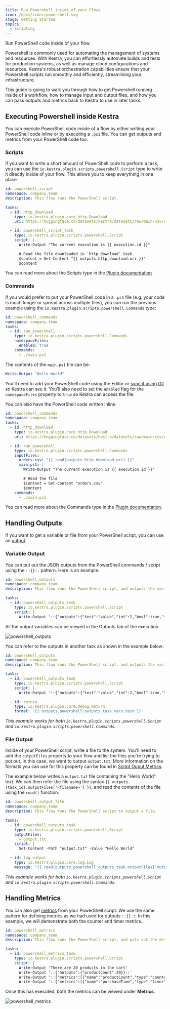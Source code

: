 ```yaml
---
title: Run Powershell inside of your Flows
icon: /docs/icons/powershell.svg
stage: Getting Started
topics:
  - Scripting
---
```


Run PowerShell code inside of your flow.

Powershell is commonly used for automating the management of systems and resources. With Kestra, you can effortlessly automate builds and tests for production systems, as well as manage cloud configurations and resources. Kestra's robust orchestration capabilities ensure that your Powershell scripts run smoothly and efficiently, streamlining your infrastructure.

This guide is going to walk you through how to get Powershell running inside of a workflow, how to manage input and output files, and how you can pass outputs and metrics back to Kestra to use in later tasks.

## Executing Powershell inside Kestra

You can execute PowerShell code inside of a flow by either writing your PowerShell code inline or by executing a `.ps1` file. You can get outputs and metrics from your PowerShell code too.

### Scripts

If you want to write a short amount of PowerShell code to perform a task, you can use the `io.kestra.plugin.scripts.powershell.Script` type to write it directly inside of your flow. This allows you to keep everything in one place.

```yaml
id: powershell_script
namespace: company.team
description: This flow runs the PowerShell script.

tasks:
  - id: http_download
    type: io.kestra.plugin.core.http.Download
    uri: https://huggingface.co/datasets/kestra/datasets/raw/main/csv/orders.csv

  - id: powershell_script_task
    type: io.kestra.plugin.scripts.powershell.Script
    script: |
      Write-Output "The current execution is {{ execution.id }}"

      # Read the file downloaded in `http_download` task
      $content = Get-Content "{{ outputs.http_download.uri }}"
      $content
```

You can read more about the Scripts type in the [Plugin documentation](/plugins/plugin-script-powershell/io.kestra.plugin.scripts.powershell.script)

### Commands

If you would prefer to put your PowerShell code in a `.ps1` file (e.g. your code is much longer or spread across multiple files), you can run the previous example using the `io.kestra.plugin.scripts.powershell.Commands` type:

```yaml
id: powershell_commands
namespace: company.team
tasks:
  - id: run_powershell
    type: io.kestra.plugin.scripts.powershell.Commands
    namespaceFiles:
      enabled: true
    commands:
      - ./main.ps1
```

The contents of the `main.ps1` file can be:

```powershell
Write-Output "Hello World"
```

You'll need to add your PowerShell code using the Editor or [sync it using Git](../version-control-cicd/04.git.md) so Kestra can see it. You'll also need to set the `enabled` flag for the `namespaceFiles` property to `true` so Kestra can access the file.

You can also have the PowerShell code written inline.

```yaml
id: powershell_commands
namespace: company.team
tasks:
  - id: http_download
    type: io.kestra.plugin.core.http.Download
    uri: https://huggingface.co/datasets/kestra/datasets/raw/main/csv/orders.csv

  - id: run_powershell
    type: io.kestra.plugin.scripts.powershell.Commands
    inputFiles:
      orders.csv: "{{ read(outputs.http_download.uri) }}"
      main.ps1: |
        Write-Output "The current execution is {{ execution.id }}"

        # Read the file
        $content = Get-Content "orders.csv"
        $content
    commands:
      - ./main.ps1
```

You can read more about the Commands type in the [Plugin documentation](/plugins/plugin-script-powershell/io.kestra.plugin.scripts.powershell.commands).

## Handling Outputs

If you want to get a variable or file from your PowerShell script, you can use an [output](../04.workflow-components/06.outputs.md).

### Variable Output

You can put out the JSON outputs from the PowerShell commands / script using the `::{}::` pattern. Here is an example:

```yaml
id: powershell_outputs
namespace: company.team
description: This flow runs the PowerShell script, and outputs the variable.

tasks:
  - id: powershell_outputs_task
    type: io.kestra.plugin.scripts.powershell.Script
    script: |
      Write-Output '::{"outputs":{"test":"value","int":2,"bool":true,"float":3.65}}::'
```

All the output variables can be viewed in the Outputs tab of the execution.

![powershell_outputs](/docs/how-to-guides/powershell/outputs.png)

You can refer to the outputs in another task as shown in the example below:

```yaml
id: powershell_outputs
namespace: company.team
description: This flow runs the PowerShell script, and outputs the variable.

tasks:
  - id: powershell_outputs_task
    type: io.kestra.plugin.scripts.powershell.Script
    script: |
      Write-Output '::{"outputs":{"test":"value","int":2,"bool":true,"float":3.65}}::'

  - id: return
    type: io.kestra.plugin.core.debug.Return
    format: '{{ outputs.powershell_outputs_task.vars.test }}'
```

_This example works for both `io.kestra.plugin.scripts.powershell.Script` and `io.kestra.plugin.scripts.powershell.Commands`._

### File Output

Inside of your PowerShell script, write a file to the system. You'll need to add the `outputFiles` property to your flow and list the files you're trying to put out. In this case, we want to output `output.txt`. More information on the formats you can use for this property can be found in [Script Ouput Metrics](../16.scripts/06.outputs-metrics.md).

The example below writes a `output.txt` file containing the "Hello World" text. We can then refer the file using the syntax `{{ outputs.{task_id}.outputFiles['<filename>'] }}`, and read the contents of the file using the `read()` function.

```yaml
id: powershell_output_file
namespace: company.team
description: This flow runs the PowerShell script to output a file.

tasks:
  - id: powershell_outputs_task
    type: io.kestra.plugin.scripts.powershell.Script
    outputFiles:
      - output.txt
    script: |
      Set-Content -Path "output.txt" -Value "Hello World"

  - id: log_output
    type: io.kestra.plugin.core.log.Log
    message: "{{ read(outputs.powershell_outputs_task.outputFiles['output.txt']) }}"
```

_This example works for both `io.kestra.plugin.scripts.powershell.Script` and `io.kestra.plugin.scripts.powershell.Commands`._

## Handling Metrics

You can also get [metrics](../16.scripts/06.outputs-metrics.md#outputs-and-metrics-in-script-and-commands-tasks) from your PowerShell script. We use the same pattern for defining metrics as we had used for outputs `::{}::`. In this example, we will demonstrate both the counter and timer metrics.

```yaml
id: powershell_metrics
namespace: company.team
description: This flow runs the PowerShell script, and puts out the metrics.

tasks:
  - id: powershell_metrics_task
    type: io.kestra.plugin.scripts.powershell.Script
    script: |
      Write-Output 'There are 20 products in the cart'
      Write-Output '::{"outputs":{"productCount":20}}::'
      Write-Output '::{"metrics":[{"name":"productCount","type":"counter","value":20}]}::'
      Write-Output '::{"metrics":[{"name":"purchaseTime","type":"timer","value":32.44}]}::'
```

Once this has executed, both the metrics can be viewed under **Metrics**.

![powershell_metrics](/docs/how-to-guides/powershell/metrics.png)
